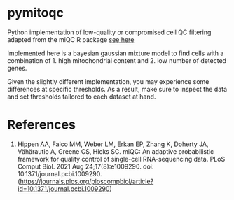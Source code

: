 # pymitoqc

Python implementation of low-quality or compromised cell QC filtering adapted from the miQC R package [see here](https://www.bioconductor.org/packages/release/bioc/html/miQC.html)

Implemented here is a bayesian gaussian mixture model to find cells with a combination of 1. high mitochondrial content and 2. low number of detected genes.

Given the slightly different implementation, you may experience some differences at specific thresholds. As a result, make sure to inspect the data and set thresholds tailored to each dataset at hand.

# References

1. Hippen AA, Falco MM, Weber LM, Erkan EP, Zhang K, Doherty JA, Vähärautio A, Greene CS, Hicks SC. miQC: An adaptive probabilistic framework for quality control of single-cell RNA-sequencing data. PLoS Comput Biol. 2021 Aug 24;17(8):e1009290. doi: 10.1371/journal.pcbi.1009290. (https://journals.plos.org/ploscompbiol/article?id=10.1371/journal.pcbi.1009290)

